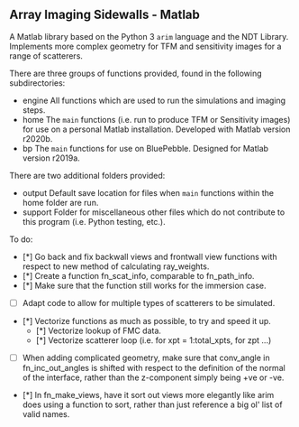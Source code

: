 ## Array Imaging Sidewalls - Matlab

A Matlab library based on the Python 3 `arim` language and the NDT Library. Implements more complex geometry for TFM and sensitivity images for a range of scatterers.

There are three groups of functions provided, found in the following subdirectories:
* engine
All functions which are used to run the simulations and imaging steps.
* home
The `main` functions (i.e. run to produce TFM or Sensitivity images) for use on a personal Matlab installation. Developed with Matlab version r2020b.
* bp
The `main` functions for use on BluePebble. Designed for Matlab version r2019a.
	
There are two additional folders provided:
* output
Default save location for files when `main` functions within the home folder are run.
* support
Folder for miscellaneous other files which do not contribute to this program (i.e. Python testing, etc.).
	
To do:
- [*] Go back and fix backwall views and frontwall view functions with respect to new method of calculating ray_weights.
- [*] Create a function fn_scat_info, comparable to fn_path_info.
- [*] Make sure that the function still works for the immersion case.
- [ ] Adapt code to allow for multiple types of scatterers to be simulated.
- [*] Vectorize functions as much as possible, to try and speed it up.
	- [*] Vectorize lookup of FMC data.
	- [*] Vectorize scatterer loop (i.e. for xpt = 1:total_xpts, for zpt ...)
- [ ] When adding complicated geometry, make sure that conv_angle in fn_inc_out_angles is shifted with respect to the definition of the normal of the interface, rather than the z-component simply being +ve or -ve.
- [*] In fn_make_views, have it sort out views more elegantly like arim does using a function to sort, rather than just reference a big ol' list of valid names.